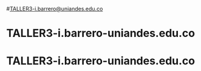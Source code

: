 #TALLER3-i.barrero@uniandes.edu.co
# TALLER3-i.barrero-uniandes.edu.co
# TALLER3-i.barrero-uniandes.edu.co
